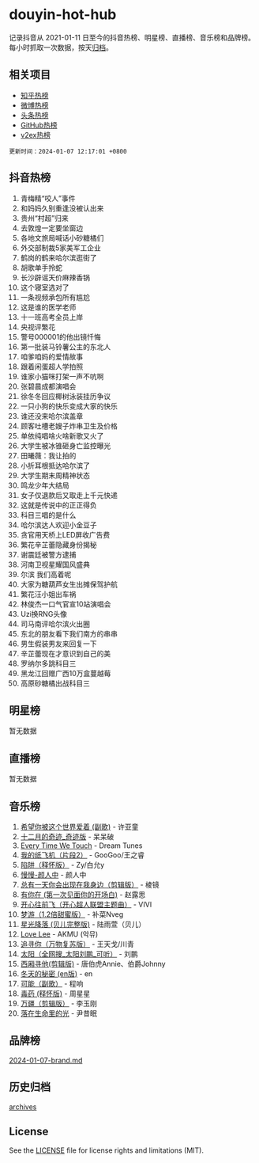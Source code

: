# douyin-hot-hub

记录抖音从 2021-01-11 日至今的抖音热榜、明星榜、直播榜、音乐榜和品牌榜。每小时抓取一次数据，按天[归档](archives)。

## 相关项目

- [知乎热榜](https://github.com/lonnyzhang423/zhihu-hot-hub)
- [微博热榜](https://github.com/lonnyzhang423/weibo-hot-hub)
- [头条热榜](https://github.com/lonnyzhang423/toutiao-hot-hub)
- [GitHub热榜](https://github.com/lonnyzhang423/github-hot-hub)
- [v2ex热榜](https://github.com/lonnyzhang423/v2ex-hot-hub)


`更新时间：2024-01-07 12:17:01 +0800`

## 抖音热榜

1. 青梅精“咬人”事件
1. 和妈妈久别重逢没被认出来
1. 贵州“村超”归来
1. 去敦煌一定要坐窗边
1. 各地文旅局喊话小砂糖橘们
1. 外交部制裁5家美军工企业
1. 鹤岗的鹤来哈尔滨逛街了
1. 胡歌单手拎蛇
1. 长沙辟谣天价麻辣香锅
1. 这个寝室选对了
1. 一条视频承包所有尴尬
1. 这是谁的医学老师
1. 十一班高考全员上岸
1. 央视评繁花
1. 警号000001的他出镜忏悔
1. 第一批装马铃薯公主的东北人
1. 咱爹咱妈的爱情故事
1. 跟着闲蛋超人学拍照
1. 谁家小猫咪打架一声不吭啊
1. 张碧晨成都演唱会
1. 徐冬冬回应椰树泳装挂历争议
1. 一只小狗的快乐变成大家的快乐
1. 谁还没来哈尔滨盖章
1. 顾客吐槽老嫂子炸串卫生及价格
1. 单依纯唱啥火啥新歌又火了
1. 大学生被冰锥砸身亡监控曝光
1. 田曦薇：我让拍的
1. 小折耳根抵达哈尔滨了
1. 大学生期末周精神状态
1. 鸣龙少年大结局
1. 女子仅退款后又取走上千元快递
1. 这就是传说中的正正得负
1. 科目三唱的是什么
1. 哈尔滨达人欢迎小金豆子
1. 贪官用天桥上LED屏收广告费
1. 繁花辛芷蕾隐藏身份揭秘
1. 谢震廷被警方逮捕
1. 河南卫视星耀国风盛典
1. 尔滨 我们高着呢
1. 大家为糖葫芦女生出摊保驾护航
1. 繁花汪小姐出车祸
1. 林俊杰一口气官宣10站演唱会
1. Uzi换RNG头像
1. 司马南评哈尔滨火出圈
1. 东北的朋友看下我们南方的串串
1. 男生假装男友来回复一下
1. 辛芷蕾现在才意识到自己的美
1. 罗纳尔多跳科目三
1. 黑龙江回赠广西10万盒蔓越莓
1. 高原砂糖橘出战科目三

## 明星榜

暂无数据

## 直播榜

暂无数据

## 音乐榜

1. [希望你被这个世界爱着 (副歌)](https://sf6-cdn-tos.douyinstatic.com/obj/tos-cn-ve-2774/oUHCmWQfZlE3QQBKBeD8rCFLpJzPgCpImhsxMt) - 许亚童
1. [十二月的奇迹_奇迹版](https://sf6-cdn-tos.douyinstatic.com/obj/tos-cn-ve-2774/oMslvA9FBzGMGHnyUuoiiUjtIAXfMz6tzwByW8) - 呆呆破
1. [Every Time We Touch](https://sf6-cdn-tos.douyinstatic.com/obj/tos-cn-ve-2774/ogN6lUKQeBBfEVhIOMikG1CcJjugxk1tztZyhP) - Dream Tunes
1. [我的纸飞机（片段2）](https://sf3-cdn-tos.douyinstatic.com/obj/tos-cn-ve-2774/oM2ZrKcg2CD5AeRB2gkeXOFB1IxAGJdZPazYHf) - GooGoo/王之睿
1. [陷阱（释怀版）](https://sf86-cdn-tos.douyinstatic.com/obj/tos-cn-ve-2774/oE8C21LeZrzKLDFfQYgMzx4GAIHageG5IzayY7) - Zy/白允y
1. [慢慢-颜人中](https://sf86-cdn-tos.douyinstatic.com/obj/tos-cn-ve-2774/ocjHNfBXdBxQNC8ZGAeoLMFTUgtBg8bkExunDC) - 颜人中
1. [总有一天你会出现在我身边（剪辑版）](https://sf86-cdn-tos.douyinstatic.com/obj/tos-cn-ve-2774/oMLsHwhWW7CYoAhoWB9EXUQIzNBsfAJxpAoxCU) - 棱镜
1. [有你在 (第一次见面你的开场白)](https://sf86-cdn-tos.douyinstatic.com/obj/tos-cn-ve-2774/oAthrQ3ClJBfI57uBoFEgNDYtNCZ0TSYQQfxQ0) - 赵露思
1. [开心往前飞（开心超人联盟主题曲）](https://sf86-cdn-tos.douyinstatic.com/obj/tos-cn-ve-2774/9d8fb7c82cf1421fb93a9fe925275e0a) - VIVI
1. [梦游（1.2倍甜蜜版）](https://sf86-cdn-tos.douyinstatic.com/obj/tos-cn-ve-2774/o4gyAUm8hwufoEABmwVIiQtHsFuGzAEEWtNMzo) - 补菜Nveg
1. [星光降落 (贝儿完整版)](https://sf86-cdn-tos.douyinstatic.com/obj/tos-cn-ve-2774/okwB9hAwyAtsFFkFBzAX1hOOfQuIoMNs0W2Mwr) - 陆雨萱（贝儿）
1. [Love Lee](https://sf86-cdn-tos.douyinstatic.com/obj/tos-cn-ve-2774/o05GbkJGbCBTdDnMtB0fwOYgkeZp23vrWQDQBS) - AKMU (악뮤)
1. [追寻你（万物复苏版）](https://sf3-cdn-tos.douyinstatic.com/obj/tos-cn-ve-2774/oYeAZJsbjIDit9APmBg8u6uDUQnHmoCf3gbo74) - 王天戈/川青
1. [太阳（全网搜_太阳刘鹏_可听）](https://sf86-cdn-tos.douyinstatic.com/obj/tos-cn-ve-2774/ogWbyIQnlBFImVbeDocRdCIYtBHlbJXgfZMvgz) - 刘鹏
1. [西厢寻他(剪辑版)](https://sf3-cdn-tos.douyinstatic.com/obj/tos-cn-ve-2774/oUsAVfAQKlRNxEv5qxvIB8o5qmIWUcXbzJKJhw) - 唐伯虎Annie、伯爵Johnny
1. [冬天的秘密 (en版)](https://sf86-cdn-tos.douyinstatic.com/obj/tos-cn-ve-2774/okIuMHDdzyf3FjGK4Lphe1vfHcQaPIHAg0Z4CR) - en
1. [可能（副歌）](https://sf6-cdn-tos.douyinstatic.com/obj/tos-cn-ve-2774/cde1731888894259b333569393c2fb51) - 程响
1. [毒药 (释怀版)](https://sf6-cdn-tos.douyinstatic.com/obj/tos-cn-ve-2774/oYILMEAzspdZBIzy4frJNB8ZHPHWAhiwowd4Ad) - 周星星
1. [万疆（剪辑版）](https://sf86-cdn-tos.douyinstatic.com/obj/tos-cn-ve-2774/ooG7oVgFlDTelKCjCsTTobQvbdtj1BBQXnfZd8) - 李玉刚
1. [落在生命里的光](https://sf3-cdn-tos.douyinstatic.com/obj/tos-cn-ve-2774/d9ffa8c090124ea58bb10df9b510c01d) - 尹昔眠

## 品牌榜

[2024-01-07-brand.md](archives/2024-01-07-brand.md)

## 历史归档

[archives](archives)

## License

See the [LICENSE](LICENSE) file for license rights and limitations (MIT).
